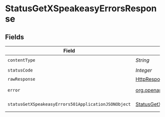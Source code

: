 # StatusGetXSpeakeasyErrorsResponse


## Fields

| Field                                                                                                                    | Type                                                                                                                     | Required                                                                                                                 | Description                                                                                                              |
| ------------------------------------------------------------------------------------------------------------------------ | ------------------------------------------------------------------------------------------------------------------------ | ------------------------------------------------------------------------------------------------------------------------ | ------------------------------------------------------------------------------------------------------------------------ |
| `contentType`                                                                                                            | *String*                                                                                                                 | :heavy_check_mark:                                                                                                       | N/A                                                                                                                      |
| `statusCode`                                                                                                             | *Integer*                                                                                                                | :heavy_check_mark:                                                                                                       | N/A                                                                                                                      |
| `rawResponse`                                                                                                            | [HttpResponse<byte[]>](https://docs.oracle.com/en/java/javase/11/docs/api/java.net.http/java/net/http/HttpResponse.html) | :heavy_minus_sign:                                                                                                       | N/A                                                                                                                      |
| `error`                                                                                                                  | [org.openapis.openapi.models.shared.Error](../../models/shared/Error.md)                                                 | :heavy_minus_sign:                                                                                                       | Internal Server Error                                                                                                    |
| `statusGetXSpeakeasyErrors501ApplicationJSONObject`                                                                      | [StatusGetXSpeakeasyErrors501ApplicationJSON](../../models/operations/StatusGetXSpeakeasyErrors501ApplicationJSON.md)    | :heavy_minus_sign:                                                                                                       | Not Implemented                                                                                                          |